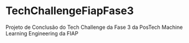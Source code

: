 # TechChallengeFiapFase3
Projeto de Conclusão do Tech Challenge da Fase 3 da PosTech Machine Learning Engineering da FIAP
